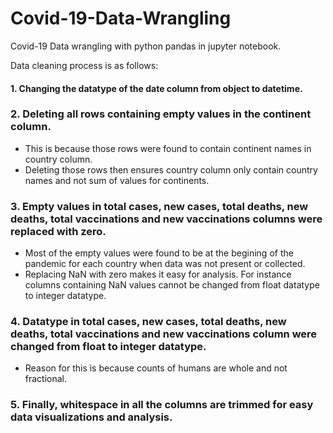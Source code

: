 # Covid-19-Data-Wrangling
Covid-19 Data wrangling with python pandas in jupyter notebook.

Data cleaning process is as follows:
#### 1. Changing the datatype of the date column from object to datetime.

### 2. Deleting all rows containing empty values in the continent column.
   * This is because those rows were found to contain continent names in country column.
   * Deleting those rows then ensures country column only contain country names and not sum of values for continents.

### 3. Empty values in total cases, new cases, total deaths, new deaths, total vaccinations and new vaccinations columns were replaced with zero.
   * Most of the empty values were found to be at the begining of the pandemic for each country when data was not present or collected.
   * Replacing NaN with zero makes it easy for analysis. For instance columns containing NaN values cannot be changed from float datatype to integer datatype.

### 4. Datatype in total cases, new cases, total deaths, new deaths, total vaccinations and new vaccinations column were changed from float to integer datatype.
   * Reason for this is because counts of humans are whole and not fractional.

### 5. Finally, whitespace in all the columns are trimmed for easy data visualizations and analysis.

